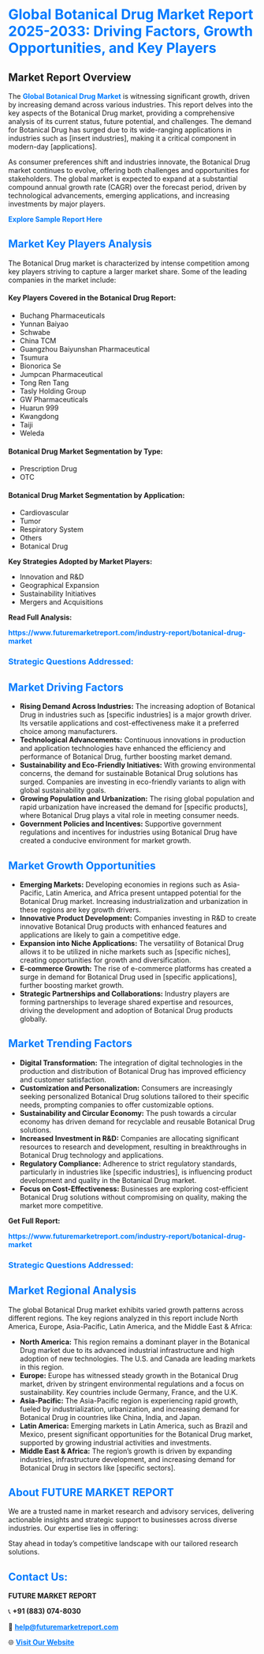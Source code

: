 <h1 style="color: #007BFF;">Global Botanical Drug Market Report 2025-2033: Driving Factors, Growth Opportunities, and Key Players</h1>

<section id="overview">
<h2>Market Report Overview</h2>
<p>The <a href="https://www.futuremarketreport.com/industry-report/botanical-drug-market" style="color: #007BFF; text-decoration: none;"><strong>Global Botanical Drug Market</strong></a> is witnessing significant growth, driven by increasing demand across various industries. This report delves into the key aspects of the Botanical Drug market, providing a comprehensive analysis of its current status, future potential, and challenges. The demand for Botanical Drug has surged due to its wide-ranging applications in industries such as [insert industries], making it a critical component in modern-day [applications].</p>
<p>As consumer preferences shift and industries innovate, the Botanical Drug market continues to evolve, offering both challenges and opportunities for stakeholders. The global market is expected to expand at a substantial compound annual growth rate (CAGR) over the forecast period, driven by technological advancements, emerging applications, and increasing investments by major players.</p>
</section>

<section id="overview">
<p><a href="https://www.futuremarketreport.com/request-sample/reportId=123082" style="color: #007BFF; text-decoration: none;"><strong>Explore Sample Report Here</strong></a></p>
</section>

<section id="key-players">
<h2 style="color: #007BFF;">Market Key Players Analysis</h2>
<p>The Botanical Drug market is characterized by intense competition among key players striving to capture a larger market share. Some of the leading companies in the market include:</p>
<h4>Key Players Covered in the Botanical Drug Report:</h4>
<ul><li>Buchang Pharmaceuticals</li><li>Yunnan Baiyao</li><li>Schwabe</li><li>China TCM</li><li>Guangzhou Baiyunshan Pharmaceutical</li><li>Tsumura</li><li>Bionorica Se</li><li>Jumpcan Pharmaceutical</li><li>Tong Ren Tang</li><li>Tasly Holding Group</li><li>GW Pharmaceuticals</li><li>Huarun 999</li><li>Kwangdong</li><li>Taiji</li><li>Weleda</li></ul>
<h4>Botanical Drug Market Segmentation by Type:</h4>
<ul><li>Prescription Drug</li><li>OTC</li></ul>

<h4>Botanical Drug Market Segmentation by Application:</h4>
<ul><li>Cardiovascular</li><li>Tumor</li><li>Respiratory System</li><li>Others</li><li>Botanical Drug</li></ul>
<p><strong>Key Strategies Adopted by Market Players:</strong></p>
<ul>
<li>Innovation and R&D</li>
<li>Geographical Expansion</li>
<li>Sustainability Initiatives</li>
<li>Mergers and Acquisitions</li>
</ul>
</section>

<section>
<p><strong>Read Full Analysis: </strong></p><a href="https://www.futuremarketreport.com/industry-report/botanical-drug-market" style="color: #007BFF; text-decoration: none;"><strong>https://www.futuremarketreport.com/industry-report/botanical-drug-market</strong></a>
<h3 style="color: #007BFF;">Strategic Questions Addressed:</h3>
</section>

<section id="driving-factors">
<h2 style="color: #007BFF;">Market Driving Factors</h2>
<ul>
<li><strong>Rising Demand Across Industries:</strong> The increasing adoption of Botanical Drug in industries such as [specific industries] is a major growth driver. Its versatile applications and cost-effectiveness make it a preferred choice among manufacturers.</li>
<li><strong>Technological Advancements:</strong> Continuous innovations in production and application technologies have enhanced the efficiency and performance of Botanical Drug, further boosting market demand.</li>
<li><strong>Sustainability and Eco-Friendly Initiatives:</strong> With growing environmental concerns, the demand for sustainable Botanical Drug solutions has surged. Companies are investing in eco-friendly variants to align with global sustainability goals.</li>
<li><strong>Growing Population and Urbanization:</strong> The rising global population and rapid urbanization have increased the demand for [specific products], where Botanical Drug plays a vital role in meeting consumer needs.</li>
<li><strong>Government Policies and Incentives:</strong> Supportive government regulations and incentives for industries using Botanical Drug have created a conducive environment for market growth.</li>
</ul>
</section>

<section id="growth-opportunities">
<h2 style="color: #007BFF;">Market Growth Opportunities</h2>
<ul>
<li><strong>Emerging Markets:</strong> Developing economies in regions such as Asia-Pacific, Latin America, and Africa present untapped potential for the Botanical Drug market. Increasing industrialization and urbanization in these regions are key growth drivers.</li>
<li><strong>Innovative Product Development:</strong> Companies investing in R&D to create innovative Botanical Drug products with enhanced features and applications are likely to gain a competitive edge.</li>
<li><strong>Expansion into Niche Applications:</strong> The versatility of Botanical Drug allows it to be utilized in niche markets such as [specific niches], creating opportunities for growth and diversification.</li>
<li><strong>E-commerce Growth:</strong> The rise of e-commerce platforms has created a surge in demand for Botanical Drug used in [specific applications], further boosting market growth.</li>
<li><strong>Strategic Partnerships and Collaborations:</strong> Industry players are forming partnerships to leverage shared expertise and resources, driving the development and adoption of Botanical Drug products globally.</li>
</ul>
</section>

<section id="trending-factors">
<h2 style="color: #007BFF;">Market Trending Factors</h2>
<ul>
<li><strong>Digital Transformation:</strong> The integration of digital technologies in the production and distribution of Botanical Drug has improved efficiency and customer satisfaction.</li>
<li><strong>Customization and Personalization:</strong> Consumers are increasingly seeking personalized Botanical Drug solutions tailored to their specific needs, prompting companies to offer customizable options.</li>
<li><strong>Sustainability and Circular Economy:</strong> The push towards a circular economy has driven demand for recyclable and reusable Botanical Drug solutions.</li>
<li><strong>Increased Investment in R&D:</strong> Companies are allocating significant resources to research and development, resulting in breakthroughs in Botanical Drug technology and applications.</li>
<li><strong>Regulatory Compliance:</strong> Adherence to strict regulatory standards, particularly in industries like [specific industries], is influencing product development and quality in the Botanical Drug market.</li>
<li><strong>Focus on Cost-Effectiveness:</strong> Businesses are exploring cost-efficient Botanical Drug solutions without compromising on quality, making the market more competitive.</li>
</ul>
</section>

<section>
<p><strong>Get Full Report: </strong></p><a href="https://www.futuremarketreport.com/industry-report/botanical-drug-market" style="color: #007BFF; text-decoration: none;"><strong>https://www.futuremarketreport.com/industry-report/botanical-drug-market</strong></a>
<h3 style="color: #007BFF;">Strategic Questions Addressed:</h3>
</section>


<section id="regional-analysis">
<h2 style="color: #007BFF;">Market Regional Analysis</h2>
<p>The global Botanical Drug market exhibits varied growth patterns across different regions. The key regions analyzed in this report include North America, Europe, Asia-Pacific, Latin America, and the Middle East & Africa:</p>
<ul>
<li><strong>North America:</strong> This region remains a dominant player in the Botanical Drug market due to its advanced industrial infrastructure and high adoption of new technologies. The U.S. and Canada are leading markets in this region.</li>
<li><strong>Europe:</strong> Europe has witnessed steady growth in the Botanical Drug market, driven by stringent environmental regulations and a focus on sustainability. Key countries include Germany, France, and the U.K.</li>
<li><strong>Asia-Pacific:</strong> The Asia-Pacific region is experiencing rapid growth, fueled by industrialization, urbanization, and increasing demand for Botanical Drug in countries like China, India, and Japan.</li>
<li><strong>Latin America:</strong> Emerging markets in Latin America, such as Brazil and Mexico, present significant opportunities for the Botanical Drug market, supported by growing industrial activities and investments.</li>
<li><strong>Middle East & Africa:</strong> The region’s growth is driven by expanding industries, infrastructure development, and increasing demand for Botanical Drug in sectors like [specific sectors].</li>
</ul>
</section>

<footer>
<h2 style="color: #007BFF;">About FUTURE MARKET REPORT</h2>
<p>We are a trusted name in market research and advisory services, delivering actionable insights and strategic support to businesses across diverse industries. Our expertise lies in offering:</p>

<p>Stay ahead in today’s competitive landscape with our tailored research solutions.</p>

<h2 style="color: #007BFF;">Contact Us:</h2>
<p><strong>FUTURE MARKET REPORT</strong></p>
<p>📞 <strong>+91 (883) 074-8030</strong></p>
<p>📧 <strong><a href="mailto:help@futuremarketreport.com" style="color: #007BFF;">help@futuremarketreport.com</a></strong></p>
<p>🌐 <strong><a href="https://www.futuremarketreport.com/" style="color: #007BFF;">Visit Our Website</a></strong></p>
</footer>